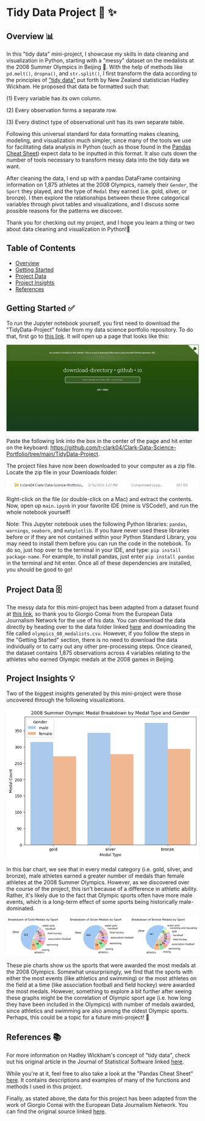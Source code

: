 # Tidy Data Project 🧹 ✨

## Overview 📊
In this "tidy data" mini-project, I showcase my skills in data cleaning and visualization in Python, starting with a "messy" dataset on the medalists at the 2008 Summer Olympics in Beijing 🥇. With the help of methods like ``pd.melt()``, ``dropna()``, and ``str.split()``, I first transform the data according to the principles of ["tidy data"](https://www.jstatsoft.org/article/view/v059i10) put forth by New Zealand statistician Hadley Wickham. He proposed that data be formatted such that:

(1) Every variable has its own column.

(2) Every observation forms a separate row.

(3) Every distinct type of observational unit has its own separate table.

Following this universal standard for data formatting makes cleaning, modeling, and visualization much simpler, since many of the tools we use for facilitating data analysis in Python (such as those found in the [Pandas Cheat Sheet](https://pandas.pydata.org/Pandas_Cheat_Sheet.pdf)) expect data to be inputted in this format. It also cuts down the number of tools necessary to transform messy data into the tidy data we want.

After cleaning the data, I end up with a pandas DataFrame containing information on 1,875 athletes at the 2008 Olympics, namely their ``Gender``, the ``Sport`` they played, and the type of ``Medal`` they earned (i.e. gold, silver, or bronze). I then explore the relationships between these three categorical variables through pivot tables and visualizations, and I discuss some possible reasons for the patterns we discover. 

Thank you for checking out my project, and I hope you learn a thing or two about data cleaning and visualization in Python!🐍

## Table of Contents

- [Overview](https://github.com/t-clark04/Clark-Data-Science-Portfolio/tree/main/TidyData-Project#overview-)
- [Getting Started](https://github.com/t-clark04/Clark-Data-Science-Portfolio/tree/main/TidyData-Project#getting-started-)
- [Project Data](https://github.com/t-clark04/Clark-Data-Science-Portfolio/tree/main/TidyData-Project#project-data-%EF%B8%8F)
- [Project Insights](https://github.com/t-clark04/Clark-Data-Science-Portfolio/tree/main/TidyData-Project#project-insights-)
- [References](https://github.com/t-clark04/Clark-Data-Science-Portfolio/tree/main/TidyData-Project#references-)

## Getting Started ✅
To run the Jupyter notebook yourself, you first need to download the "TidyData-Project" folder from my data science portfolio repository. To do that, first go to [this link](https://download-directory.github.io/). It will open up a page that looks like this:

![Getting Started 1](data/Getting_Started_1.png)

Paste the following link into the box in the center of the page and hit enter on the keyboard: https://github.com/t-clark04/Clark-Data-Science-Portfolio/tree/main/TidyData-Project.

The project files have now been downloaded to your computer as a zip file. Locate the zip file in your Downloads folder:

![Getting Started 2](data/Getting_Started_2.png)

Right-click on the file (or double-click on a Mac) and extract the contents. Now, open up ``main.ipynb`` in your favorite IDE (mine is VSCode!), and run the whole notebook yourself!

Note: This Jupyter notebook uses the following Python libraries: ``pandas``, ``warnings``, ``seaborn``, and ``matplotlib``. If you have never used these libraries before or if they are not contained within your Python Standard Library, you may need to install them before you can run the code in the notebook. To do so, just hop over to the terminal in your IDE, and type: ``pip install package-name``. For example, to install pandas, just enter ``pip install pandas`` in the terminal and hit enter. Once all of these dependencies are installed, you should be good to go!

## Project Data 🗄️

The messy data for this mini-project has been adapted from a dataset found at [this link](https://edjnet.github.io/OlympicsGoNUTS/2008/), so thank you to Giorgio Comai from the European Data Journalism Network for the use of his data. You can download the data directly by heading over to the data folder linked [here](https://github.com/t-clark04/Clark-Data-Science-Portfolio/tree/main/TidyData-Project/data) and downloading the file called ``olympics_08_medalists.csv``. However, if you follow the steps in the "Getting Started" section, there is no need to download the data individually or to carry out any other pre-processing steps. Once cleaned, the dataset contains 1,875 observations across 4 variables relating to the athletes who earned Olympic medals at the 2008 games in Beijing.

## Project Insights 💡

Two of the biggest insights generated by this mini-project were those uncovered through the following visualizations.

![bar chart](data/bar_chart.png)

In this bar chart, we see that in every medal category (i.e. gold, silver, and bronze), male athletes earned a greater number of medals than female athletes at the 2008 Summer Olympics. However, as we discovered over the course of the project, this isn't because of a difference in athletic ability. Rather, it's likely due to the fact that Olympic sports often have more male events, which is a long-term effect of some sports being historically male-dominated.

![pie_chart](data/pie_charts.png)

These pie charts show us the sports that were awarded the most medals at the 2008 Olympics. Somewhat unsurprisingly, we find that the sports with either the most events (like athletics and swimming) or the most athletes on the field at a time (like association football and field hockey) were awarded the most medals. However, something to explore a bit further after seeing these graphs might be the correlation of Olympic sport age (i.e. how long they have been included in the Olympics) with number of medals awarded, since athletics and swimming are also among the oldest Olympic sports. Perhaps, this could be a topic for a future mini-project! 🤔

## References 📚

For more information on Hadley Wickham's concept of "tidy data", check out his original article in the Journal of Statistical Software linked [here](https://www.jstatsoft.org/article/view/v059i10).

While you're at it, feel free to also take a look at the "Pandas Cheat Sheet" [here](https://pandas.pydata.org/Pandas_Cheat_Sheet.pdf). It contains descriptions and examples of many of the functions and methods I used in this project.

Finally, as stated above, the data for this project has been adapted from the work of Giorgio Comai with the European Data Journalism Network. You can find the original source linked [here](https://edjnet.github.io/OlympicsGoNUTS/2008/).
